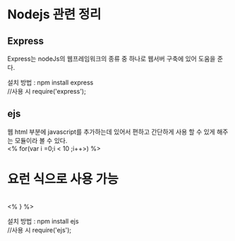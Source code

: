 # Nodejs 관련 정리


## Express  
  
  Express는 nodeJs의 웹프레임워크의 종류 중 하나로 웹서버 구축에 있어 도움을 준다.

  설치 방법 : npm install express  
  //사용 시 require('express');   

## ejs 

  웹 html 부분에 javascript를 추가하는데 있어서 편하고 간단하게 사용 할 수 있게 해주는 모듈이라 볼 수 있다.  
  <% for(var i =0;i < 10 ;i++>) %>  
    <h1> 요런 식으로 사용 가능 </h1>  
  <% } %>  

  설치 방법 : npm install ejs  
  //사용 시 require('ejs'); 


  